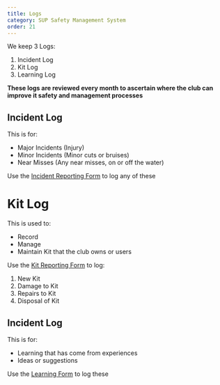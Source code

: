 ```yaml
---
title: Logs
category: SUP Safety Management System
order: 21
---
```


We keep 3 Logs:
1. Incident Log
2. Kit Log
3. Learning Log

**These logs are reviewed every month to ascertain where the club can improve it safety and management processes**

## Incident Log
This is for:
- Major Incidents (Injury)
- Minor Incidents (Minor cuts or bruises)
- Near Misses (Any near misses, on or off the water)

Use the [Incident Reporting Form](https://forms.gle/xBZp5gB5kuuhig4YA) to log any of these

# Kit Log
This is used to:
- Record
- Manage
- Maintain
Kit that the club owns or users


Use the [Kit Reporting Form](https://forms.gle/ViqAmfApf2xAuQPb9) to log:
1. New Kit
2. Damage to Kit
3. Repairs to Kit
4. Disposal of Kit


## Incident Log
This is for:
- Learning that has come from experiences
- Ideas or suggestions

Use the [Learning Form](https://forms.gle/XBFcrvbguvrJfS7a7) to log these
